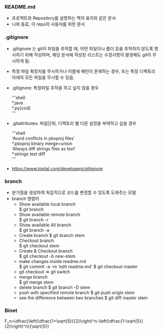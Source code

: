 ### README.md
- 프로젝트와 Repository를 설명하는 책의 표지와 같은 문서
- 나와 동료, 이 repo의 사용자를 위한 문서





### .gitignore
- .gitignore 는 git이 파일을 추적할 때, 어떤 파일이나 폴더 등을 추적하지 않도록 명시하기 위해 작성하며, 해당 문서에 작성된 리스트는 수정사항이 발생해도 git이 무시하게 됨.
- 특정 파일 확장자를 무시하거나 이름에 패턴이 존재하는 경우, 또는 특정 디렉토리 아래의 모든 파일을 무시할 수 있음.
- .gitignore: 특정파일 추적을 하고 싶지 않을 경우


    '''shell  
    *.java  
    *.py[cod]  
    '''

- .gitattributes: 파일단위, 디렉토리 별 다른 설정을 부여하고 싶을 경우

    '''shell  
    'Avoid conflicts in pbxproj files'  
    *.pbxproj binary merge=union  
    'Always diff strings files as text'  
    *.strings text diff  
    '''

- https://www.toptal.com/developers/gitignore

### branch
- 분기점을 생성하여 독립적으로 코드를 변경할 수 있도록 도와주는 모델
- branch 명령어
    - Show available local branch  
        $ git branch
    - Show available remote branch  
        $ git branch -r
    - Show available All branch  
        $ git branch -a
    - Create branch
        $ git branch stem
    - Checkout branch  
        $ git checkout stem
    - Create & Checkout branch  
        $ git checkout -b new-stem
    - make changes inside readme.md  
        $ git commit -a -m 'edit readme.md'
        $ git checkout master
    - git checkout => git switch  
    - merge branch  
        $ git merge stem
    - delete branch
        $ git branch -D stem
    - push with specified remote branch
        $ git push origin stem
    - see the difference between two branches
        $ git diff master stem


### Binet

F_n=\dfrac{\left(\dfrac{1+\sqrt{5}}{2}\right)^n-\left(\dfrac{1-\sqrt{5}}{2}\right)^n}{\sqrt{5}}